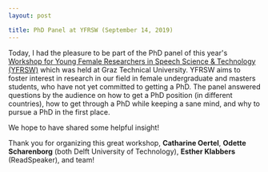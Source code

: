 ```yaml
---
layout: post

title: PhD Panel at YFRSW (September 14, 2019)
---
```

Today, I had the pleasure to be part of the PhD panel of this year's
<a href="https://sites.google.com/view/yfrsw-2019/home" target="_blank" rel="noopener">Workshop for Young Female Researchers in Speech Science &amp; Technology (YFRSW)</a> which was held at Graz Technical University.
YFRSW aims to foster interest in research in our field in female undergraduate and masters students, 
who have not yet committed to getting a PhD.
The panel answered questions by the audience on how to get a PhD position (in different countries), how to get through a PhD 
while keeping a sane mind, and why to pursue a PhD in the first place.

We hope to have shared some helpful insight!

Thank you for organizing this great workshop, 
<strong>Catharine Oertel</strong>, <strong>Odette Scharenborg</strong> (both Delft University of Technology), 
<strong>Esther Klabbers</strong> (ReadSpeaker), and team!
